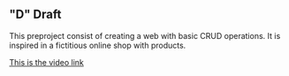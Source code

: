 ## "D" Draft

This preproject consist of creating a web with basic CRUD operations. It is inspired in a fictitious online shop with products.

[This is the video link](https://www.youtube.com/watch?v=Dukz-3mS3Us&t=592s)